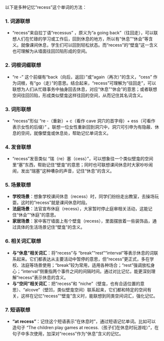 以下是多种记忆“recess”这个单词的方法：

### 1. 词源联想
 - “recess”来自拉丁语“recessus” ，原义为“a going back”（往回走），可以联想人们在忙碌的学习或工作后，回到休息的地方，所以有“休息”“休会”等含义。就像课间休息，学生们可以回到轻松状态。而“recess”的“壁龛”这一含义也可理解为从墙面往回凹陷形成的空间。

### 2. 词根词缀联想
 - “re -” 这个前缀有“back（向后，返回）”或“again（再次）”的含义，“cess” 作为词根，有“go（走）”的意思。结合起来，“recess”可理解为“往回走”，可以联想为人们从忙碌事务中抽身回去休息，对应“休息”“休会”的意思；或者联想空间往回凹陷，形成类似壁龛这样往回的空间，从而记住其名词含义。

### 3. 词形联想
 - “recess”形似 “re -（重新）+ c（看作 cave 洞穴的首字母）+ ess（可看作表示女性的后缀）” 。联想一位女性重新回到洞穴中，洞穴可引申为有隐蔽、休息的空间，就像壁龛或休息处，帮助记忆单词含义。

### 4. 发音联想
 - “recess”发音类似 “瑞（re）塞（cess）”，可以想象往一个类似壁龛的空间里“塞”东西，帮助记住“壁龛”的意思；同时也可联想课间休息时大家吵吵闹闹，发出“瑞塞”这种嘈杂的声音，记住“休息”的含义。

### 5. 场景联想
 - **学校场景**：想象学校课间休息（recess）时，同学们纷纷走出教室，去操场玩耍。这时的“recess”就是课间休息时段。
 - **法庭场景**：法官宣布休庭（recess），大家暂时停止庭审相关活动，这能记住“休会”“休庭”的意思。
 - **家居场景**：家中客厅墙面上有个壁龛（recess），里面摆放着一些装饰品，通过具体的生活场景记住“壁龛”的含义。

### 6. 相关词汇联想
 - **与“休息”相关词汇**：将“recess”与 “break”“rest”“interval”等表示休息的词联系起来。它们都表达从主要活动中暂停的意思，但“recess”更正式，多在学校、法庭等场景使用；“break”较为常用，适用各种场合；“rest”强调放松身心；“interval”侧重指两个事件之间的间隔时间。通过对比记忆，能更深刻理解“recess”表示休息的含义。
 - **与“空间”相关词汇**：把“recess”和 “niche”（壁龛，也有合适位置的意思）、“alcove”（壁凹，类似壁龛空间）联系起来，它们都和特定的空间有关，这样在记忆“recess”“壁龛”含义时，能联想到同类空间词汇，强化记忆。

### 7. 短语联想
 - **“at recess”**：记住这个短语表示“在休息时”，通过短语记忆单词。比如可以造句子 “The children play games at recess.（孩子们在休息时玩游戏）”，在句子中多次使用，加深对“recess”作为“休息”含义的记忆。 